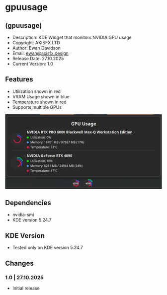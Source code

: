 # gpuusage

## (gpuusage)

* Description: KDE Widget that monitors NVIDIA GPU usage
* Copyright: AXISFX LTD
* Author: Ewan Davidson
* Email: ewan@axisfx.design
* Release Date: 27.10.2025
* Current Version: 1.0

## Features

* Utilization shown in red
* VRAM Usage shown in blue
* Temperature shown in red
* Supports multiple GPUs

![Alt text](./preview.jpg)

## Dependencies

* nvidia-smi
* KDE version 5.24.7

## KDE Version

* Tested only on KDE version 5.24.7

## Changes

### 1.0  |  27.10.2025

* Initial release